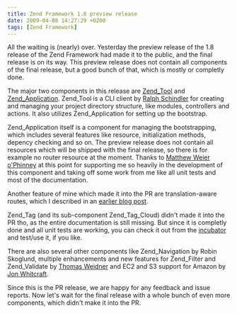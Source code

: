 ```yaml
---
title: Zend Framework 1.8 preview release
date: 2009-04-08 14:27:29 +0200
tags: [Zend Framework]
---
```


All the waiting is (nearly) over. Yesterday the preview release of the 1.8 release of the Zend Framework had made it to the public, and the final release is on its way. This preview release does not contain all components of the final release, but a good bunch of that, which is mostly or completly done.

The major two components in this release are [Zend_Tool](http://framework.zend.com/manual/en/zend.tool.framework.html) and [Zend_Application](http://framework.zend.com/manual/en/zend.application.html). Zend_Tool is a CLI client by [Ralph Schindler](http://ralphschindler.com/) for creating and managing your project directory structure, like modules, controllers and actions. It also utilizes Zend_Application for setting up the bootstrap.

Zend_Application itself is a component for managing the bootstrapping, which includes several features like resource, initialization methods, depency checking and so on. The preview release does not contain all resources which will be shipped with the final release, so there is for example no router resource at the moment. Thanks to [Matthew Weier o'Phinney](http://weierophinney.net/) at this point for supporting me so heavily in the development of this component and taking off some work from me like all unit tests and most of the documentation.

Another feature of mine which made it into the PR are translation-aware routes, which I described in an [earlier blog post](http://www.dasprids.de/blog/2009/04/01/translated-segments-for-standard-route).

Zend_Tag (and its sub-component Zend_Tag_Cloud) didn't made it into the PR tho, as the entire documentation is still missing. But since it is completly done and all unit tests are working, you can check it out from the [incubator](http://framework.zend.com/svn/framework/standard/incubator/) and test/use it, if you like.

There are also several other components like Zend_Navigation by Robin Skoglund, multiple enhancements and new features for Zend_Filter and Zend_Validate by [Thomas Weidner](http://www.thomasweidner.com/flatpress/) and EC2 and S3 support for Amazon by [Jon Whitcraft](http://www.bombdiggity.net/).

Since this is the PR release, we are happy for any feedback and issue reports. Now let's wait for the final release with a whole bunch of even more components, which didn't make it into the PR.